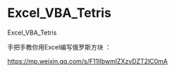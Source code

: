 # Excel_VBA_Tetris
Excel_VBA_Tetris

手把手教你用Excel编写俄罗斯方块 ：

https://mp.weixin.qq.com/s/F11IIbwmlZXzvDZT2lC0mA
